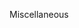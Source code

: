<span id="title">Miscellaneous</span>

<div id="body">

<include src="objectVsClassDiagrams/unit-inParent-asPanel.md" boilerplate />

</div>